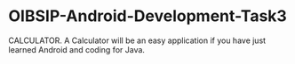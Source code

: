 # OIBSIP-Android-Development-Task3
CALCULATOR. A Calculator will be an easy application if you have just learned Android and coding for Java.
